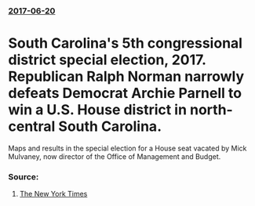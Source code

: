 ### [2017-06-20](/news/2017/06/20/index.md)

# South Carolina's 5th congressional district special election, 2017. Republican Ralph Norman narrowly defeats Democrat Archie Parnell to win a U.S. House district in north-central South Carolina. 

Maps and results in the special election for a House seat vacated by Mick Mulvaney, now director of the Office of Management and Budget.


### Source:

1. [The New York Times](https://www.nytimes.com/elections/results/south-carolina-house-special-election)
